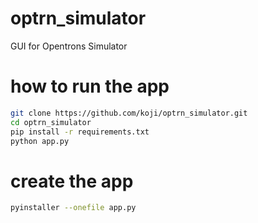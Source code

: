 # optrn_simulator
GUI for Opentrons Simulator

# how to run the app
```zsh
git clone https://github.com/koji/optrn_simulator.git
cd optrn_simulator
pip install -r requirements.txt
python app.py
```

# create the app
```zsh
pyinstaller --onefile app.py
```
